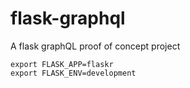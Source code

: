 # flask-graphql
A flask graphQL proof of concept project

```
export FLASK_APP=flaskr
export FLASK_ENV=development
```
